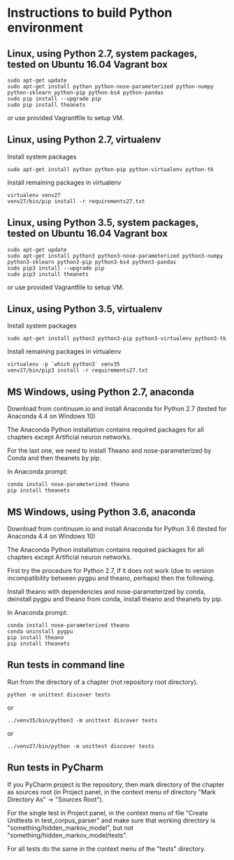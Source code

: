# Instructions to build Python environment

## Linux, using Python 2.7, system packages, tested on Ubuntu 16.04 Vagrant box

    sudo apt-get update
    sudo apt-get install python python-nose-parameterized python-numpy python-sklearn python-pip python-bs4 python-pandas
    sudo pip install --upgrade pip
    sudo pip install theanets

or use provided Vagrantfile to setup VM.

## Linux, using Python 2.7, virtualenv

Install system packages

    sudo apt-get install python python-pip python-virtualenv python-tk

Install remaining packages in virtualenv

    virtualenv venv27
    venv27/bin/pip install -r requirements27.txt

## Linux, using Python 3.5, system packages, tested on Ubuntu 16.04 Vagrant box

    sudo apt-get update
    sudo apt-get install python3 python3-nose-parameterized python3-numpy python3-sklearn python3-pip python3-bs4 python3-pandas
    sudo pip3 install --upgrade pip
    sudo pip3 install theanets

or use provided Vagrantfile to setup VM.

## Linux, using Python 3.5, virtualenv

Install system packages

    sudo apt-get install python3 python3-pip python3-virtualenv python3-tk

Install remaining packages in virtualenv

    virtualenv -p `which python3` venv35
    venv27/bin/pip3 install -r requirements27.txt

## MS Windows, using Python 2.7, anaconda

Download from continuum.io and install Anaconda for Python 2.7 (tested for Anaconda 4.4 on Windows 10)

The Anaconda Python installation contains required packages for all chapters except Artificial neuron networks.

For the last one, we need to install Theano and nose-parameterized by Conda and then theanets by pip.

In Anaconda prompt:

    conda install nose-parameterized theano
    pip install theanets

## MS Windows, using Python 3.6, anaconda

Download from continuum.io and install Anaconda for Python 3.6 (tested for Anaconda 4.4 on Windows 10)

The Anaconda Python installation contains required packages for all chapters except Artificial neuron networks.

First try the procedure for Python 2.7, if it does not work (due to version incompatibility between pygpu and theano, perhaps) then the following.

Install theano with dependencies and nose-parameterized by conda, deinstall pygpu and theano from conda, install theano and theanets by pip.

In Anaconda prompt:

    conda install nose-parameterized theano
    conda uninstall pygpu
    pip install theano
    pip install theanets

## Run tests in command line

Run from the directory of a chapter (not repository root directory).

    python -m unittest discover tests

or

    ../venv35/bin/python3 -m unittest discover tests

  or

    ../venv27/bin/python -m unittest discover tests

## Run tests in PyCharm

If you PyCharm project is the repository, then mark directory of the chapter as sources root (in Project panel, in the context menu of directory "Mark Directory As" -> "Sources Root").

For the single test in Project panel, in the context menu of file "Create Unittests in test_corpus_parser" and make sure that working directory is "something/hidden_markov_model", but not "something/hidden_markov_model/tests".

For all tests do the same in the context menu of the "tests" directory.
